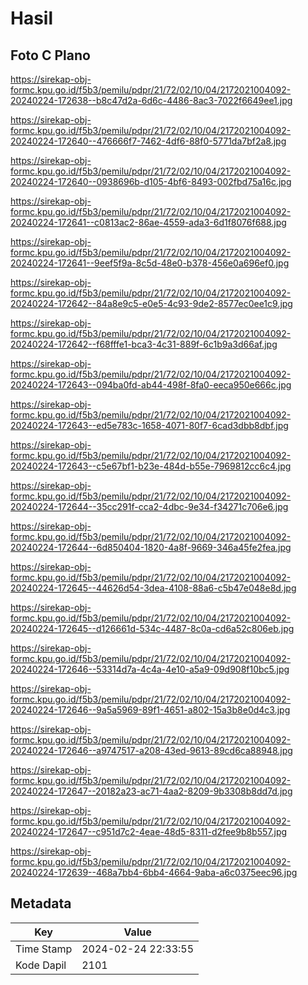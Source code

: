 # Hasil

## Foto C Plano

https://sirekap-obj-formc.kpu.go.id/f5b3/pemilu/pdpr/21/72/02/10/04/2172021004092-20240224-172638--b8c47d2a-6d6c-4486-8ac3-7022f6649ee1.jpg

https://sirekap-obj-formc.kpu.go.id/f5b3/pemilu/pdpr/21/72/02/10/04/2172021004092-20240224-172640--476666f7-7462-4df6-88f0-5771da7bf2a8.jpg

https://sirekap-obj-formc.kpu.go.id/f5b3/pemilu/pdpr/21/72/02/10/04/2172021004092-20240224-172640--0938696b-d105-4bf6-8493-002fbd75a16c.jpg

https://sirekap-obj-formc.kpu.go.id/f5b3/pemilu/pdpr/21/72/02/10/04/2172021004092-20240224-172641--c0813ac2-86ae-4559-ada3-6d1f8076f688.jpg

https://sirekap-obj-formc.kpu.go.id/f5b3/pemilu/pdpr/21/72/02/10/04/2172021004092-20240224-172641--9eef5f9a-8c5d-48e0-b378-456e0a696ef0.jpg

https://sirekap-obj-formc.kpu.go.id/f5b3/pemilu/pdpr/21/72/02/10/04/2172021004092-20240224-172642--84a8e9c5-e0e5-4c93-9de2-8577ec0ee1c9.jpg

https://sirekap-obj-formc.kpu.go.id/f5b3/pemilu/pdpr/21/72/02/10/04/2172021004092-20240224-172642--f68fffe1-bca3-4c31-889f-6c1b9a3d66af.jpg

https://sirekap-obj-formc.kpu.go.id/f5b3/pemilu/pdpr/21/72/02/10/04/2172021004092-20240224-172643--094ba0fd-ab44-498f-8fa0-eeca950e666c.jpg

https://sirekap-obj-formc.kpu.go.id/f5b3/pemilu/pdpr/21/72/02/10/04/2172021004092-20240224-172643--ed5e783c-1658-4071-80f7-6cad3dbb8dbf.jpg

https://sirekap-obj-formc.kpu.go.id/f5b3/pemilu/pdpr/21/72/02/10/04/2172021004092-20240224-172643--c5e67bf1-b23e-484d-b55e-7969812cc6c4.jpg

https://sirekap-obj-formc.kpu.go.id/f5b3/pemilu/pdpr/21/72/02/10/04/2172021004092-20240224-172644--35cc291f-cca2-4dbc-9e34-f34271c706e6.jpg

https://sirekap-obj-formc.kpu.go.id/f5b3/pemilu/pdpr/21/72/02/10/04/2172021004092-20240224-172644--6d850404-1820-4a8f-9669-346a45fe2fea.jpg

https://sirekap-obj-formc.kpu.go.id/f5b3/pemilu/pdpr/21/72/02/10/04/2172021004092-20240224-172645--44626d54-3dea-4108-88a6-c5b47e048e8d.jpg

https://sirekap-obj-formc.kpu.go.id/f5b3/pemilu/pdpr/21/72/02/10/04/2172021004092-20240224-172645--d126661d-534c-4487-8c0a-cd6a52c806eb.jpg

https://sirekap-obj-formc.kpu.go.id/f5b3/pemilu/pdpr/21/72/02/10/04/2172021004092-20240224-172646--53314d7a-4c4a-4e10-a5a9-09d908f10bc5.jpg

https://sirekap-obj-formc.kpu.go.id/f5b3/pemilu/pdpr/21/72/02/10/04/2172021004092-20240224-172646--9a5a5969-89f1-4651-a802-15a3b8e0d4c3.jpg

https://sirekap-obj-formc.kpu.go.id/f5b3/pemilu/pdpr/21/72/02/10/04/2172021004092-20240224-172646--a9747517-a208-43ed-9613-89cd6ca88948.jpg

https://sirekap-obj-formc.kpu.go.id/f5b3/pemilu/pdpr/21/72/02/10/04/2172021004092-20240224-172647--20182a23-ac71-4aa2-8209-9b3308b8dd7d.jpg

https://sirekap-obj-formc.kpu.go.id/f5b3/pemilu/pdpr/21/72/02/10/04/2172021004092-20240224-172647--c951d7c2-4eae-48d5-8311-d2fee9b8b557.jpg

https://sirekap-obj-formc.kpu.go.id/f5b3/pemilu/pdpr/21/72/02/10/04/2172021004092-20240224-172639--468a7bb4-6bb4-4664-9aba-a6c0375eec96.jpg


## Metadata

| Key        | Value               |
| ---------- | ------------------- |
| Time Stamp | 2024-02-24 22:33:55 |
| Kode Dapil | 2101                |



